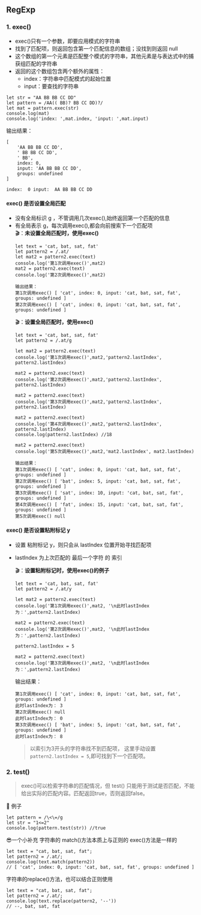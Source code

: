 
## RegExp
### 1. exec()
+ exec()只有一个参数，即要应用模式的字符串
+ 找到了匹配项，则返回包含第一个匹配信息的数组；没找到则返回 null
+ 这个数组的第一个元素是匹配整个模式的字符串，其他元素是与表达式中的捕获组匹配的字符串
+ 返回的这个数组包含两个额外的属性：
    + index：字符串中匹配模式的起始位置
    + input：要查找的字符串
```
let str = "AA BB BB CC DD"
let pattern = /AA(( BB)? BB CC DD)?/
let mat = pattern.exec(str)
console.log(mat) 
console.log('index: ',mat.index, 'input: ',mat.input) 
```
输出结果：  
```
[
    'AA BB BB CC DD',
    ' BB BB CC DD',
    ' BB',
    index: 0,
    input: 'AA BB BB CC DD',
    groups: undefined
]

index:  0 input:  AA BB BB CC DD
```

#### exec() 是否设置全局匹配
+ 没有全局标识 g ，不管调用几次exec(),始终返回第一个匹配的信息
+ 有全局表示 g，每次调用exec(),都会向前搜索下一个匹配项  
:clapper:：**未设置全局匹配时，使用exec()**
   ```
   let text = 'cat, bat, sat, fat'
   let pattern2 = /.at/
   let mat2 = pattern2.exec(text)
   console.log('第1次调用exec()',mat2)
   mat2 = pattern2.exec(text)
   console.log('第2次调用exec()',mat2)

   输出结果：
   第1次调用exec() [ 'cat', index: 0, input: 'cat, bat, sat, fat', groups: undefined ]
   第2次调用exec() [ 'cat', index: 0, input: 'cat, bat, sat, fat', groups: undefined ]
   ```
   :clapper:：**设置全局匹配时，使用exec()**
   ```
   let text = 'cat, bat, sat, fat'
   let pattern2 = /.at/g

   let mat2 = pattern2.exec(text)
   console.log('第1次调用exec()',mat2,'pattern2.lastIndex', pattern2.lastIndex)

   mat2 = pattern2.exec(text)
   console.log('第2次调用exec()',mat2,'pattern2.lastIndex', pattern2.lastIndex)

  mat2 = pattern2.exec(text)
  console.log('第3次调用exec()',mat2,'pattern2.lastIndex', pattern2.lastIndex)

  mat2 = pattern2.exec(text)
  console.log('第4次调用exec()',mat2,'pattern2.lastIndex', pattern2.lastIndex)
  console.log(pattern2.lastIndex) //18
 
  mat2 = pattern2.exec(text)
  console.log('第5次调用exec()',mat2,'mat2.lastIndex', mat2.lastIndex)
  
  输出结果：
  第1次调用exec() [ 'cat', index: 0, input: 'cat, bat, sat, fat', groups: undefined ]
  第2次调用exec() [ 'bat', index: 5, input: 'cat, bat, sat, fat', groups: undefined ]
  第3次调用exec() [ 'sat', index: 10, input: 'cat, bat, sat, fat', groups: undefined ]
  第4次调用exec() [ 'fat', index: 15, input: 'cat, bat, sat, fat', groups: undefined ]
  第5次调用exec() null

   ```
#### exec() 是否设置粘附标记 y
+ 设置 粘附标记 y，则只会从 lastIndex 位置开始寻找匹配项
+ lastIndex 为上次匹配的 最后一个字符 的 索引

  :clapper:：**设置粘附标记时，使用exec()的例子**
  ```
  let text = 'cat, bat, sat, fat'
  let pattern2 = /.at/y

  let mat2 = pattern2.exec(text)
  console.log('第1次调用exec()',mat2, '\n此时lastIndex为：',pattern2.lastIndex)

  mat2 = pattern2.exec(text)
  console.log('第2次调用exec()',mat2, '\n此时lastIndex为：',pattern2.lastIndex)

  pattern2.lastIndex = 5

  mat2 = pattern2.exec(text)
  console.log('第3次调用exec()',mat2, '\n此时lastIndex为：',pattern2.lastIndex)

  ```
  输出结果：
  ```
  第1次调用exec() [ 'cat', index: 0, input: 'cat, bat, sat, fat', groups: undefined ] 
  此时lastIndex为： 3
  第2次调用exec() null 
  此时lastIndex为： 0
  第3次调用exec() [ 'bat', index: 5, input: 'cat, bat, sat, fat', groups: undefined ] 
  此时lastIndex为： 8
  ```
  > 以索引为3开头的字符串找不到匹配项， 这里手动设置 ```pattern2.lastIndex = 5```,即可找到下一个匹配项。

### 2. test()
> exec()可以检索字符串的匹配情况，但 test() 只能用于测试是否匹配，不能给出实际的匹配内容。匹配返回true，否则返回false。

:book: 例子
```
let pattern = /\<\=/g
let str = "1<=2"
console.log(pattern.test(str)) //true
```

:sunglasses:一个小补充
字符串的 match()方法本质上与正则的 exec()方法是一样的
```
let text = "cat, bat, sat, fat";
let pattern2 = /.at/;
console.log(text.match(pattern2))
// [ 'cat', index: 0, input: 'cat, bat, sat, fat', groups: undefined ]
```
字符串的replace()方法，也可以结合正则使用
```
let text = "cat, bat, sat, fat";
let pattern2 = /.at/;
console.log(text.replace(pattern2, '--'))
// --, bat, sat, fat
```